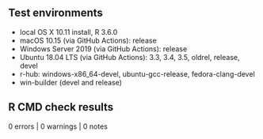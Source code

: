 ## Test environments

* local OS X 10.11 install, R 3.6.0
* macOS 10.15 (via GitHub Actions): release
* Windows Server 2019 (via GitHub Actions): release
* Ubuntu 18.04 LTS (via GitHub Actions): 3.3, 3.4, 3.5, oldrel, release, devel
* r-hub: windows-x86_64-devel, ubuntu-gcc-release, fedora-clang-devel
* win-builder (devel and release)


## R CMD check results

0 errors | 0 warnings | 0 notes
